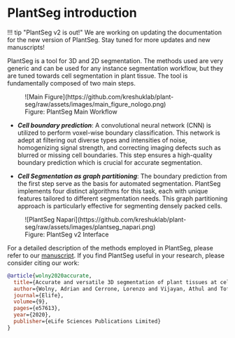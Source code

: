 # PlantSeg introduction

!!! tip "PlantSeg v2 is out!"
    We are working on updating the documentation for the new version of PlantSeg. Stay tuned for more updates and new manuscripts!

PlantSeg is a tool for 3D and 2D segmentation.
The methods used are very generic and can be used for any instance segmentation workflow,
but they are tuned towards cell segmentation in plant tissue. The tool is fundamentally composed of two main steps.

<figure markdown="span">
  ![Main Figure](https://github.com/kreshuklab/plant-seg/raw/assets/images/main_figure_nologo.png)
  <figcaption>Figure: PlantSeg Main Workflow</figcaption>
</figure>

* ***Cell boundary prediction***: A convolutional neural network (CNN) is utilized to perform voxel-wise boundary classification. This network is adept at filtering out diverse types and intensities of noise, homogenizing signal strength, and correcting imaging defects such as blurred or missing cell boundaries. This step ensures a high-quality boundary prediction which is crucial for accurate segmentation.

* ***Cell Segmentation as graph partitioning***: The boundary prediction from the first step serve as the basis for automated segmentation. PlantSeg implements four distinct algorithms for this task, each with unique features tailored to different segmentation needs. This graph partitioning approach is particularly effective for segmenting densely packed cells.

<figure markdown="span">
  ![PlantSeg Napari](https://github.com/kreshuklab/plant-seg/raw/assets/images/plantseg_napari.png)<!-- { width="300" } -->
  <figcaption>Figure: PlantSeg v2 Interface</figcaption>
</figure>

For a detailed description of the methods employed in PlantSeg, please refer to our [manuscript](https://elifesciences.org/articles/57613). If you find PlantSeg useful in your research, please consider citing our work:

```bibtex
@article{wolny2020accurate,
  title={Accurate and versatile 3D segmentation of plant tissues at cellular resolution},
  author={Wolny, Adrian and Cerrone, Lorenzo and Vijayan, Athul and Tofanelli, Rachele and Barro, Amaya Vilches and Louveaux, Marion and Wenzl, Christian and Strauss, S{\"o}ren and Wilson-S{\'a}nchez, David and Lymbouridou, Rena and others},
  journal={Elife},
  volume={9},
  pages={e57613},
  year={2020},
  publisher={eLife Sciences Publications Limited}
}
```
